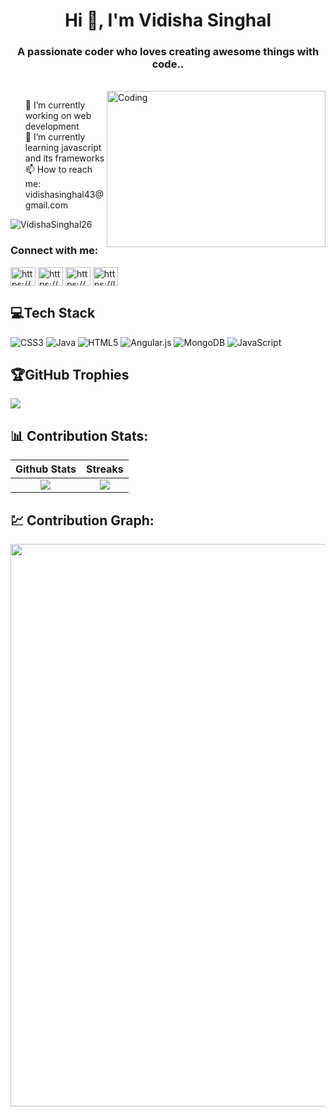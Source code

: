 
<h1 align="center">Hi 👋, I'm Vidisha Singhal</h1>
<h3 align="center">A passionate coder who loves creating awesome things with code..</h3><BR>

  <img align="right" alt="Coding" width="350px"  height="250px" src="https://mir-s3-cdn-cf.behance.net/project_modules/disp/601014116770475.6068beff4640a.gif">  

<ul style="list-style-type: none">
  <li>🔭 I’m currently working on web development</li>
  <li>🌱 I’m currently learning javascript and its frameworks</li>
  <li>📫 How to reach me: vidishasinghal43@gmail.com</li>
</ul>
  
<p align="left"> <img src="https://komarev.com/ghpvc/?username=VidishaSinghal26&label=Profile%20views&color=0e75b6&style=flat" alt="VidishaSinghal26" /> </p>

<h3 align="left">Connect with me:</h3>
<p align="left">
<a href="https://www.linkedin.com/in/vidisha-singhal-57a389216/" target="blank"><img align="center" src="https://raw.githubusercontent.com/rahuldkjain/github-profile-readme-generator/master/src/images/icons/Social/linked-in-alt.svg" alt="https://www.linkedin.com/in/vidisha-singhal-57a389216/" height="30" width="40" /></a>
<a href="https://www.codechef.com/users/vidisha_26" target="blank"><img align="center" src="https://camo.githubusercontent.com/ddd6a862c2b08492aef1c453f3c16ea0160d6380020de41cf86edfe684ece568/68747470733a2f2f63646e2e636f6465636865662e636f6d2f73697465732f64656661756c742f66696c65732f75706c6f6164732f70696374757265732f34616666643636353034653962303036396437326464646163616164646132392e706e67" alt="https://www.codechef.com/users/vidisha_26" height="30" width="40" /></a>
<a href="https://codeforces.com/profile/Vidisha_S" target="blank"><img align="center" src="https://raw.githubusercontent.com/rahuldkjain/github-profile-readme-generator/master/src/images/icons/Social/codeforces.svg" alt="https://codeforces.com/profile/Vidisha_S" height="30" width="40" /></a>
<a href="https://leetcode.com/Vidisha_Singhal/" target="blank"><img align="center" src="https://raw.githubusercontent.com/rahuldkjain/github-profile-readme-generator/master/src/images/icons/Social/leet-code.svg" alt="https://leetcode.com/Vidisha_Singhal/" height="30" width="40" /></a>
</p>

## 💻Tech Stack
![CSS3](https://img.shields.io/badge/css3-%231572B6.svg?style=for-the-badge&logo=css3&logoColor=white) ![Java](https://img.shields.io/badge/java-%23ED8B00.svg?style=for-the-badge&logo=java&logoColor=white) ![HTML5](https://img.shields.io/badge/html5-%23E34F26.svg?style=for-the-badge&logo=html5&logoColor=white) ![Angular.js](https://img.shields.io/badge/angular.js-%23E23237.svg?style=for-the-badge&logo=angularjs&logoColor=white) ![MongoDB](https://img.shields.io/badge/MongoDB-%234ea94b.svg?style=for-the-badge&logo=mongodb&logoColor=white) ![JavaScript](https://img.shields.io/badge/javascript-%23323330.svg?style=for-the-badge&logo=javascript&logoColor=%23F7DF1E)

## 🏆GitHub Trophies
![](https://github-trophies.vercel.app/?username=VidishaSinghal26&theme=radical&no-frame=false&no-bg=false&margin-w=4)

## 📊 Contribution Stats:
| Github Stats |  Streaks   |
| :------------: | :----------: |
|   ![][stats]   | ![][streaks] |

[stats]: https://github-readme-stats-sigma-five.vercel.app/api?username=VidishaSinghal26&show_icons=true&theme=dark&hide_border=false&include_all_commits=true&count_private=false
[langs]: username=vidishasinghal26&theme=dark&hide_border=false&include_all_commits=false&count_private=false&layout=compact
[streaks]: https://github-readme-streak-stats.herokuapp.com/?user=VidishaSinghal26&theme=dark&hide_border=false#gh-light-mode-only
  
## 💹 Contribution Graph:
<div align = "center">
<img src="https://github-readme-activity-graph.cyclic.app/graph?username=VidishaSinghal26&theme=react-dark&hide_border=false&area=true" width="900px" >
</div>
<br>
<div align = "center">

